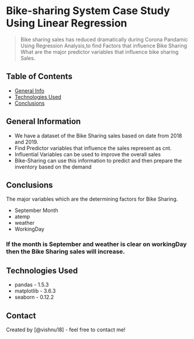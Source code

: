 # Bike-sharing System Case Study Using Linear Regression
> Bike sharing sales has reduced dramatically during Corona Pandamic
> Using Regression Analysis,to find Factors that influence Bike Sharing
> What are the major predictor variables that influence bike sharing Sales.



## Table of Contents
* [General Info](#general-information)
* [Technologies Used](#technologies-used)
* [Conclusions](#conclusions)

<!-- You can include any other section that is pertinent to your problem -->

## General Information
- We have a dataset of the Bike Sharing sales based on date from 2018 and 2019.
- Find Predictor variables that influence the sales represent as cnt.  
- Influential Variables can be used to improve the overall sales
- Bike-Sharing can use this information to predict and then prepare the inventory based on the demand


<!-- You don't have to answer all the questions - just the ones relevant to your project. -->

## Conclusions
The major variables which are the determining factors for Bike Sharing.
-  September Month
-  atemp
-  weather
-  WorkingDay
### If the month is September and weather is clear on workingDay then the Bike Sharing sales will increase. 
<!-- You don't have to answer all the questions - just the ones relevant to your project. -->


## Technologies Used
- pandas - 1.5.3
- matplotlib - 3.6.3
- seaborn - 0.12.2

<!-- As the library versions keep on changing, it is recommended to mention the version of library used in this project -->

## Contact
Created by [@vishnu18] - feel free to contact me!